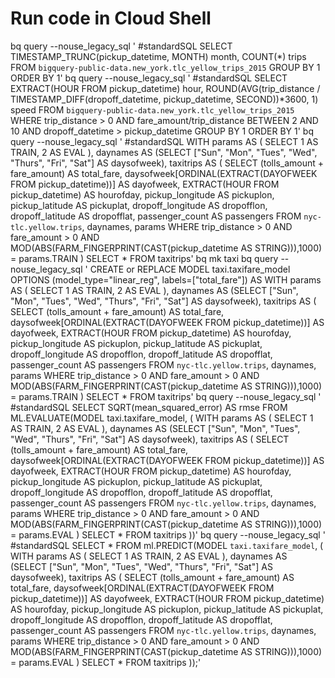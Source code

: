 # Run code in Cloud Shell

bq query --nouse_legacy_sql '
#standardSQL
SELECT
  TIMESTAMP_TRUNC(pickup_datetime,
    MONTH) month,
  COUNT(*) trips
FROM
  `bigquery-public-data.new_york.tlc_yellow_trips_2015`
GROUP BY
  1
ORDER BY
  1'
bq query --nouse_legacy_sql '
#standardSQL
SELECT
  EXTRACT(HOUR
  FROM
    pickup_datetime) hour,
  ROUND(AVG(trip_distance / TIMESTAMP_DIFF(dropoff_datetime,
        pickup_datetime,
        SECOND))*3600, 1) speed
FROM
  `bigquery-public-data.new_york.tlc_yellow_trips_2015`
WHERE
  trip_distance > 0
  AND fare_amount/trip_distance BETWEEN 2
  AND 10
  AND dropoff_datetime > pickup_datetime
GROUP BY
  1
ORDER BY
  1'
bq query --nouse_legacy_sql '
#standardSQL
WITH params AS (
    SELECT
    1 AS TRAIN,
    2 AS EVAL
    ),
  daynames AS
    (SELECT ["Sun", "Mon", "Tues", "Wed", "Thurs", "Fri", "Sat"] AS daysofweek),
  taxitrips AS (
  SELECT
    (tolls_amount + fare_amount) AS total_fare,
    daysofweek[ORDINAL(EXTRACT(DAYOFWEEK FROM pickup_datetime))] AS dayofweek,
    EXTRACT(HOUR FROM pickup_datetime) AS hourofday,
    pickup_longitude AS pickuplon,
    pickup_latitude AS pickuplat,
    dropoff_longitude AS dropofflon,
    dropoff_latitude AS dropofflat,
    passenger_count AS passengers
  FROM
    `nyc-tlc.yellow.trips`, daynames, params
  WHERE
    trip_distance > 0 AND fare_amount > 0
    AND MOD(ABS(FARM_FINGERPRINT(CAST(pickup_datetime AS STRING))),1000) = params.TRAIN
  )
  SELECT *
  FROM taxitrips'
bq mk taxi
bq query --nouse_legacy_sql '
CREATE or REPLACE MODEL taxi.taxifare_model
OPTIONS
  (model_type="linear_reg", labels=["total_fare"]) AS
WITH params AS (
    SELECT
    1 AS TRAIN,
    2 AS EVAL
    ),
  daynames AS
    (SELECT ["Sun", "Mon", "Tues", "Wed", "Thurs", "Fri", "Sat"] AS daysofweek),
  taxitrips AS (
  SELECT
    (tolls_amount + fare_amount) AS total_fare,
    daysofweek[ORDINAL(EXTRACT(DAYOFWEEK FROM pickup_datetime))] AS dayofweek,
    EXTRACT(HOUR FROM pickup_datetime) AS hourofday,
    pickup_longitude AS pickuplon,
    pickup_latitude AS pickuplat,
    dropoff_longitude AS dropofflon,
    dropoff_latitude AS dropofflat,
    passenger_count AS passengers
  FROM
    `nyc-tlc.yellow.trips`, daynames, params
  WHERE
    trip_distance > 0 AND fare_amount > 0
    AND MOD(ABS(FARM_FINGERPRINT(CAST(pickup_datetime AS STRING))),1000) = params.TRAIN
  )
  SELECT *
  FROM taxitrips'
bq query --nouse_legacy_sql '
#standardSQL
SELECT
  SQRT(mean_squared_error) AS rmse
FROM
  ML.EVALUATE(MODEL taxi.taxifare_model,
  (
  WITH params AS (
    SELECT
    1 AS TRAIN,
    2 AS EVAL
    ),
  daynames AS
    (SELECT ["Sun", "Mon", "Tues", "Wed", "Thurs", "Fri", "Sat"] AS daysofweek),
  taxitrips AS (
  SELECT
    (tolls_amount + fare_amount) AS total_fare,
    daysofweek[ORDINAL(EXTRACT(DAYOFWEEK FROM pickup_datetime))] AS dayofweek,
    EXTRACT(HOUR FROM pickup_datetime) AS hourofday,
    pickup_longitude AS pickuplon,
    pickup_latitude AS pickuplat,
    dropoff_longitude AS dropofflon,
    dropoff_latitude AS dropofflat,
    passenger_count AS passengers
  FROM
    `nyc-tlc.yellow.trips`, daynames, params
  WHERE
    trip_distance > 0 AND fare_amount > 0
    AND MOD(ABS(FARM_FINGERPRINT(CAST(pickup_datetime AS STRING))),1000) = params.EVAL
  )
  SELECT *
  FROM taxitrips
  ))'
bq query --nouse_legacy_sql '
#standardSQL
SELECT
*
FROM
  ml.PREDICT(MODEL `taxi.taxifare_model`,
   (
 WITH params AS (
    SELECT
    1 AS TRAIN,
    2 AS EVAL
    ),
  daynames AS
    (SELECT ["Sun", "Mon", "Tues", "Wed", "Thurs", "Fri", "Sat"] AS daysofweek),
  taxitrips AS (
  SELECT
    (tolls_amount + fare_amount) AS total_fare,
    daysofweek[ORDINAL(EXTRACT(DAYOFWEEK FROM pickup_datetime))] AS dayofweek,
    EXTRACT(HOUR FROM pickup_datetime) AS hourofday,
    pickup_longitude AS pickuplon,
    pickup_latitude AS pickuplat,
    dropoff_longitude AS dropofflon,
    dropoff_latitude AS dropofflat,
    passenger_count AS passengers
  FROM
    `nyc-tlc.yellow.trips`, daynames, params
  WHERE
    trip_distance > 0 AND fare_amount > 0
    AND MOD(ABS(FARM_FINGERPRINT(CAST(pickup_datetime AS STRING))),1000) = params.EVAL
  )
  SELECT *
  FROM taxitrips
));'

